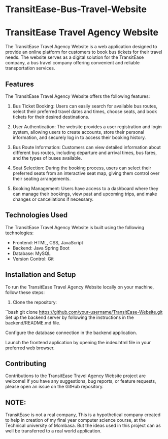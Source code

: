 # TransitEase-Bus-Travel-Website
# TransitEase Travel Agency Website

The TransitEase Travel Agency Website is a web application designed to provide an online platform for customers to book bus tickets for their travel needs. The website serves as a digital solution for the TransitEase company, a bus travel company offering convenient and reliable transportation services.

## Features

The TransitEase Travel Agency Website offers the following features:

1. Bus Ticket Booking: Users can easily search for available bus routes, select their preferred travel dates and times, choose seats, and book tickets for their desired destinations.

2. User Authentication: The website provides a user registration and login system, allowing users to create accounts, store their personal information, and securely log in to access their booking history.

3. Bus Route Information: Customers can view detailed information about different bus routes, including departure and arrival times, bus fares, and the types of buses available.

4. Seat Selection: During the booking process, users can select their preferred seats from an interactive seat map, giving them control over their seating arrangements.

5. Booking Management: Users have access to a dashboard where they can manage their bookings, view past and upcoming trips, and make changes or cancellations if necessary.

## Technologies Used

The TransitEase Travel Agency Website is built using the following technologies:

- Frontend: HTML, CSS, JavaScript
- Backend: Java Spring Boot
- Database: MySQL
- Version Control: Git

## Installation and Setup

To run the TransitEase Travel Agency Website locally on your machine, follow these steps:

1. Clone the repository:

``bash
git clone https://github.com/your-username/TransitEase-Website.git
Set up the backend server by following the instructions in the backend/README.md file.

Configure the database connection in the backend application.

Launch the frontend application by opening the index.html file in your preferred web browser.

## Contributing
Contributions to the TransitEase Travel Agency Website project are welcome! If you have any suggestions, bug reports, or feature requests, please open an issue on the GitHub repository.

## NOTE: 
TransitEase is not a real company, This is a hypothetical company created to help in creation of my final year computer science course, at the Technical university of Mombasa. But the ideas used in this project can as well be transferred to a real world application.
